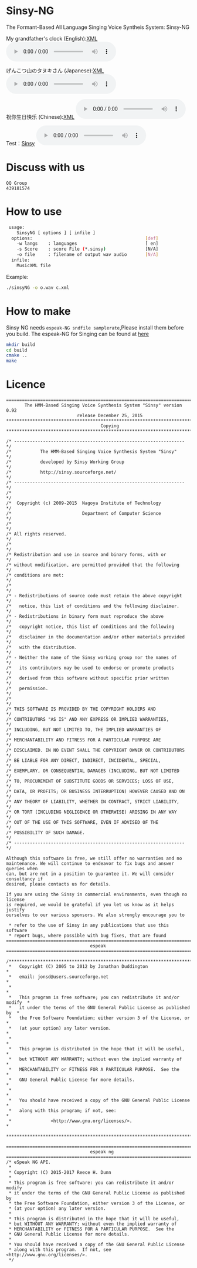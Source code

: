 # Sinsy-NG
The Formant-Based All Language Singing Voice Syntheis System: Sinsy-NG

My grandfather's clock (English):[XML](http://sinsy.sp.nitech.ac.jp/sample/song070_f00001_063.xml)
<audio controls="controls">
  <source src="https://raw.githubusercontent.com/740291272/Sinsy-NG/demo/demo/e.wav" type="audio/wav" />
Please to <a href="http://gloomyghost.com/Sinsy-NG/">project</a> page listen the demo!
</audio>

げんこつ山のタヌキさん (Japanese):[XML](http://sinsy.sp.nitech.ac.jp/sample/song070_f00002_033.xml)
<audio controls="controls">
  <source src="https://raw.githubusercontent.com/740291272/Sinsy-NG/demo/demo/ja.wav" type="audio/wav" />
</audio>

祝你生日快乐 (Chinese):[XML](http://sinsy.sp.nitech.ac.jp/sample/csongdb_f00002_000.xml)
<audio controls="controls">
  <source src="https://raw.githubusercontent.com/740291272/Sinsy-NG/demo/demo/cn.wav" type="audio/wav" />
</audio>

Test：[Sinsy](https://raw.githubusercontent.com/740291272/Sinsy-NG/master/testfile/test.sinsy)
<audio controls="controls">
  <source src="https://raw.githubusercontent.com/740291272/Sinsy-NG/demo/demo/test.wav" type="audio/wav" />
</audio>

# Discuss with us
```
QQ Group
439181574
```

# How to use 

```bash
 usage:
    SinsyNG [ options ] [ infile ]
  options:                                           [def]
    -w langs    : languages                          [ en]
    -s Score    : score File (*.sinsy)               [N/A]
    -o file     : filename of output wav audio       [N/A]
  infile:
    MusicXML file
```

Example:
```bash
./sinsyNG -o o.wav c.xml
```

# How to make

Sinsy NG needs `espeak-NG sndfile samplerate`,Please install them before you build.
The espeak-NG for Singing can be found at [here](https://github.com/740291272/libespeak-NG)

```bash
mkdir build
cd build
cmake ..
make
```

# Licence

```
===============================================================================
       The HMM-Based Singing Voice Synthesis System "Sinsy" version 0.92
                           release December 25, 2015
*******************************************************************************
                                    Copying
*******************************************************************************

/* ----------------------------------------------------------------- */
/*           The HMM-Based Singing Voice Synthesis System "Sinsy"    */
/*           developed by Sinsy Working Group                        */
/*           http://sinsy.sourceforge.net/                           */
/* ----------------------------------------------------------------- */
/*                                                                   */
/*  Copyright (c) 2009-2015  Nagoya Institute of Technology          */
/*                           Department of Computer Science          */
/*                                                                   */
/* All rights reserved.                                              */
/*                                                                   */
/* Redistribution and use in source and binary forms, with or        */
/* without modification, are permitted provided that the following   */
/* conditions are met:                                               */
/*                                                                   */
/* - Redistributions of source code must retain the above copyright  */
/*   notice, this list of conditions and the following disclaimer.   */
/* - Redistributions in binary form must reproduce the above         */
/*   copyright notice, this list of conditions and the following     */
/*   disclaimer in the documentation and/or other materials provided */
/*   with the distribution.                                          */
/* - Neither the name of the Sinsy working group nor the names of    */
/*   its contributors may be used to endorse or promote products     */
/*   derived from this software without specific prior written       */
/*   permission.                                                     */
/*                                                                   */
/* THIS SOFTWARE IS PROVIDED BY THE COPYRIGHT HOLDERS AND            */
/* CONTRIBUTORS "AS IS" AND ANY EXPRESS OR IMPLIED WARRANTIES,       */
/* INCLUDING, BUT NOT LIMITED TO, THE IMPLIED WARRANTIES OF          */
/* MERCHANTABILITY AND FITNESS FOR A PARTICULAR PURPOSE ARE          */
/* DISCLAIMED. IN NO EVENT SHALL THE COPYRIGHT OWNER OR CONTRIBUTORS */
/* BE LIABLE FOR ANY DIRECT, INDIRECT, INCIDENTAL, SPECIAL,          */
/* EXEMPLARY, OR CONSEQUENTIAL DAMAGES (INCLUDING, BUT NOT LIMITED   */
/* TO, PROCUREMENT OF SUBSTITUTE GOODS OR SERVICES; LOSS OF USE,     */
/* DATA, OR PROFITS; OR BUSINESS INTERRUPTION) HOWEVER CAUSED AND ON */
/* ANY THEORY OF LIABILITY, WHETHER IN CONTRACT, STRICT LIABILITY,   */
/* OR TORT (INCLUDING NEGLIGENCE OR OTHERWISE) ARISING IN ANY WAY    */
/* OUT OF THE USE OF THIS SOFTWARE, EVEN IF ADVISED OF THE           */
/* POSSIBILITY OF SUCH DAMAGE.                                       */
/* ----------------------------------------------------------------- */

Although this software is free, we still offer no warranties and no
maintenance. We will continue to endeavor to fix bugs and answer queries when
can, but are not in a position to guarantee it. We will consider consultancy if
desired, please contacts us for details.

If you are using the Sinsy in commercial environments, even though no license
is required, we would be grateful if you let us know as it helps justify
ourselves to our various sponsors. We also strongly encourage you to

 * refer to the use of Sinsy in any publications that use this software
 * report bugs, where possible with bug fixes, that are found
===============================================================================
                                espeak
===============================================================================

/***************************************************************************
 *   Copyright (C) 2005 to 2012 by Jonathan Duddington                     *
 *   email: jonsd@users.sourceforge.net                                    *
 *                                                                         *
 *   This program is free software; you can redistribute it and/or modify  *
 *   it under the terms of the GNU General Public License as published by  *
 *   the Free Software Foundation; either version 3 of the License, or     *
 *   (at your option) any later version.                                   *
 *                                                                         *
 *   This program is distributed in the hope that it will be useful,       *
 *   but WITHOUT ANY WARRANTY; without even the implied warranty of        *
 *   MERCHANTABILITY or FITNESS FOR A PARTICULAR PURPOSE.  See the         *
 *   GNU General Public License for more details.                          *
 *                                                                         *
 *   You should have received a copy of the GNU General Public License     *
 *   along with this program; if not, see:                                 *
 *               <http://www.gnu.org/licenses/>.                           *
 ***************************************************************************/

===============================================================================
                                espeak ng
===============================================================================
/* eSpeak NG API.
 *
 * Copyright (C) 2015-2017 Reece H. Dunn
 *
 * This program is free software: you can redistribute it and/or modify
 * it under the terms of the GNU General Public License as published by
 * the Free Software Foundation, either version 3 of the License, or
 * (at your option) any later version.
 *
 * This program is distributed in the hope that it will be useful,
 * but WITHOUT ANY WARRANTY; without even the implied warranty of
 * MERCHANTABILITY or FITNESS FOR A PARTICULAR PURPOSE.  See the
 * GNU General Public License for more details.
 *
 * You should have received a copy of the GNU General Public License
 * along with this program.  If not, see <http://www.gnu.org/licenses/>.
 */  
 
```